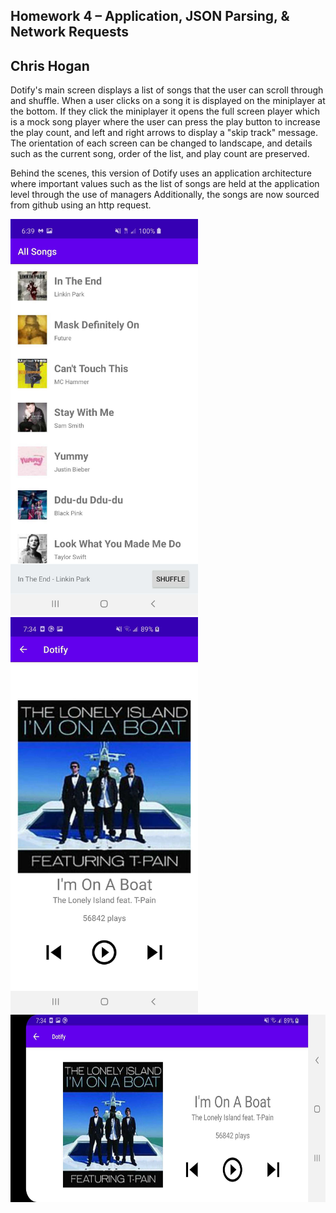 ## Homework 4 – Application, JSON Parsing, & Network Requests
## Chris Hogan

Dotify's main screen displays a list of songs that the user can scroll through and shuffle.
When a user clicks on a song it is displayed on the miniplayer at the bottom.
If they click the miniplayer it opens the full screen player which is a mock song player where the user can press the play button to increase the play count, and left and right arrows to display a "skip track" message.
The orientation of each screen can be changed to landscape, and details such as the current song, order of the list, and play count are preserved.

Behind the scenes, this version of Dotify uses an application architecture where important values such as the list of songs are held at the application level through the use of managers
Additionally, the songs are now sourced from github using an http request.


<img src="screenshots/DotifyListScreen.jpg" width="300">
<img src="screenshots/DotifyPortrait.jpg" width="300">
<img src="screenshots/DotifyLandscape.jpg" height="300">
